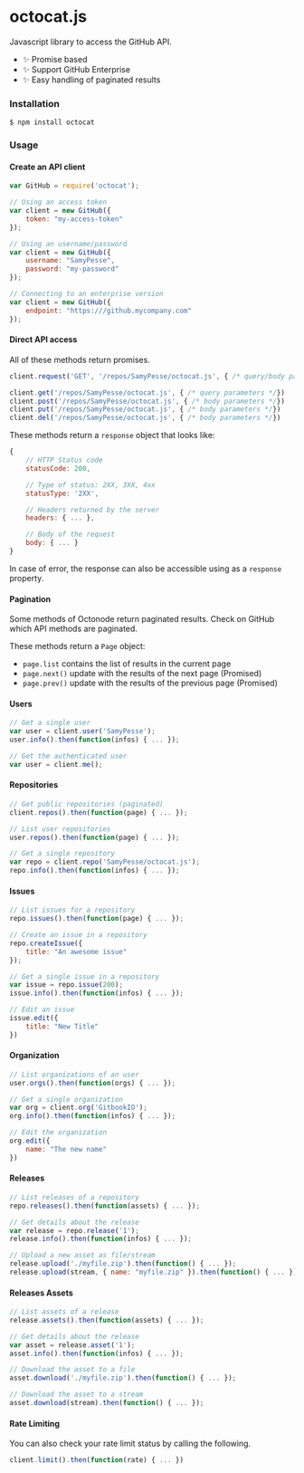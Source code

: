 # octocat.js

Javascript library to access the GitHub API.

- :sparkles: Promise based
- :sparkles: Support GitHub Enterprise
- :sparkles: Easy handling of paginated results

### Installation

```
$ npm install octocat
```

### Usage

#### Create an API client

```js
var GitHub = require('octocat');

// Using an access token
var client = new GitHub({
    token: "my-access-token"
});

// Using an username/password
var client = new GitHub({
    username: "SamyPesse",
    password: "my-password"
});

// Connecting to an enterprise version
var client = new GitHub({
    endpoint: "https:///github.mycompany.com"
});
```

#### Direct API access

All of these methods return promises.

```js
client.request('GET', '/repos/SamyPesse/octocat.js', { /* query/body parameters */})

client.get('/repos/SamyPesse/octocat.js', { /* query parameters */})
client.post('/repos/SamyPesse/octocat.js', { /* body parameters */})
client.put('/repos/SamyPesse/octocat.js', { /* body parameters */})
client.del('/repos/SamyPesse/octocat.js', { /* body parameters */})
```

These methods return a `response` object that looks like:

```js
{
    // HTTP Status code
    statusCode: 200,

    // Type of status: 2XX, 3XX, 4xx
    statusType: '2XX',

    // Headers returned by the server
    headers: { ... },

    // Body of the request
    body: { ... }
}
```

In case of error, the response can also be accessible using as a `response` property.

#### Pagination

Some methods of Octonode return paginated results. Check on GitHub which API methods are paginated.

These methods return a `Page` object:

- `page.list` contains the list of results in the current page
- `page.next()` update with the results of the next page (Promised)
- `page.prev()` update with the results of the previous page (Promised)

#### Users

```js
// Get a single user
var user = client.user('SamyPesse');
user.info().then(function(infos) { ... });

// Get the authenticated user
var user = client.me();
```

#### Repositories

```js
// Get public repositories (paginated)
client.repos().then(function(page) { ... });

// List user repositories
user.repos().then(function(page) { ... });

// Get a single repository
var repo = client.repo('SamyPesse/octocat.js');
repo.info().then(function(infos) { ... });
```

#### Issues

```js
// List issues for a repository
repo.issues().then(function(page) { ... });

// Create an issue in a repository
repo.createIssue({
    title: "An awesome issue"
});

// Get a single issue in a repository
var issue = repo.issue(200);
issue.info().then(function(infos) { ... });

// Edit an issue
issue.edit({
    title: "New Title"
})
```

#### Organization

```js
// List organizations of an user
user.orgs().then(function(orgs) { ... });

// Get a single organization
var org = client.org('GitbookIO');
org.info().then(function(infos) { ... });

// Edit the organization
org.edit({
    name: "The new name"
})
```

#### Releases

```js
// List releases of a repository
repo.releases().then(function(assets) { ... });

// Get details about the release
var release = repo.release('1');
release.info().then(function(infos) { ... });

// Upload a new asset as file/stream
release.upload('./myfile.zip').then(function() { ... });
release.upload(stream, { name: "myfile.zip" }).then(function() { ... });
```

#### Releases Assets

```js
// List assets of a release
release.assets().then(function(assets) { ... });

// Get details about the release
var asset = release.asset('1');
asset.info().then(function(infos) { ... });

// Download the asset to a file
asset.download('./myfile.zip').then(function() { ... });

// Download the asset to a stream
asset.download(stream).then(function() { ... });
```

#### Rate Limiting

You can also check your rate limit status by calling the following.

```js
client.limit().then(function(rate) { ... })
```

